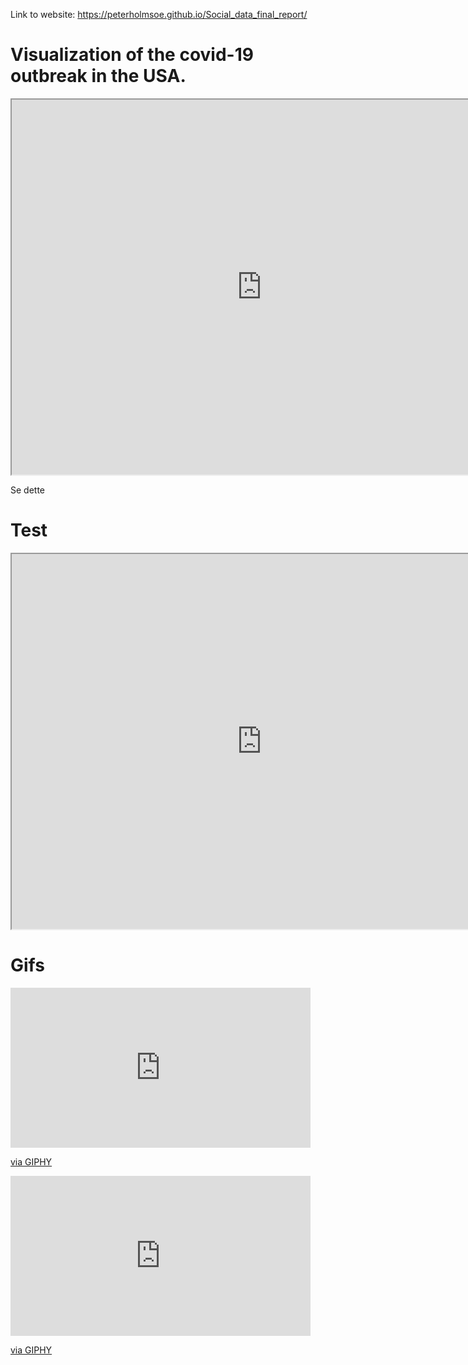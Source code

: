 Link to website: https://peterholmsoe.github.io/Social_data_final_report/


# Visualization of the covid-19 outbreak in the USA.


<iframe src="https://trond123fred.herokuapp.com/interactive_map" width="800" height="600"></iframe>

Se dette

# Test

<iframe src="https://covid19development.herokuapp.com/myapp2" width="800" height="600"></iframe>

# Gifs

<iframe src="https://giphy.com/embed/JoIOHEOUrV1OZugEMv" width="480" height="256" frameBorder="0" class="giphy-embed" allowFullScreen></iframe><p><a href="https://giphy.com/gifs/JoIOHEOUrV1OZugEMv">via GIPHY</a></p>

<iframe src="https://giphy.com/embed/UTBLHQds90s9QMk5HL" width="480" height="256" frameBorder="0" class="giphy-embed" allowFullScreen></iframe><p><a href="https://giphy.com/gifs/UTBLHQds90s9QMk5HL">via GIPHY</a></p>
